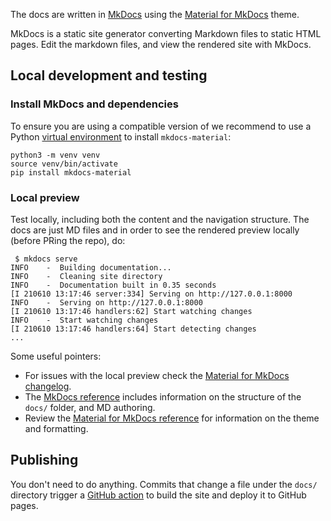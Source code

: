 The docs are written in [MkDocs](https://www.mkdocs.org/) using the
[Material for MkDocs](https://squidfunk.github.io/mkdocs-material/) theme.

MkDocs is a static site generator converting Markdown files to static HTML pages.
Edit the markdown files, and view the rendered site with MkDocs.

## Local development and testing

### Install MkDocs and dependencies

To ensure you are using a compatible version of  we recommend to use a Python 
[virtual environment](https://docs.python.org/3/library/venv.html) to install 
`mkdocs-material`:

```
python3 -m venv venv
source venv/bin/activate
pip install mkdocs-material
```

### Local preview

Test locally, including both the content and the navigation structure.
The docs are just MD files and in order to see the rendered preview 
locally (before PRing the repo), do:

```
 $ mkdocs serve
INFO    -  Building documentation...
INFO    -  Cleaning site directory
INFO    -  Documentation built in 0.35 seconds
[I 210610 13:17:46 server:334] Serving on http://127.0.0.1:8000
INFO    -  Serving on http://127.0.0.1:8000
[I 210610 13:17:46 handlers:62] Start watching changes
INFO    -  Start watching changes
[I 210610 13:17:46 handlers:64] Start detecting changes
...
```

Some useful pointers:


* For issues with the local preview check the [Material for MkDocs changelog](https://squidfunk.github.io/mkdocs-material/upgrading/).
* The [MkDocs reference](https://www.mkdocs.org/user-guide/writing-your-docs/) includes information on the structure of the `docs/` folder, and MD authoring.
* Review the [Material for MkDocs reference](https://squidfunk.github.io/mkdocs-material/reference/formatting/) for information on the theme and formatting.

## Publishing

You don't need to do anything. Commits that change a file under the `docs/` 
directory trigger a [GitHub action](https://github.com/pollypkg/polly/blob/main/.github/workflows/update-docs.yaml)
to build the site and deploy it to GitHub pages.

